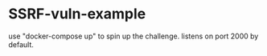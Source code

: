 # SSRF-vuln-example

use "docker-compose up" to spin up the challenge. listens on port 2000 by default.

